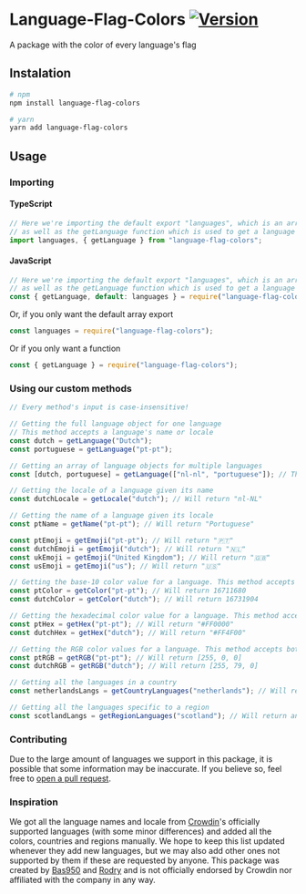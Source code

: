 # Language-Flag-Colors [![Version](https://img.shields.io/npm/v/language-flag-colors.svg?maxAge=3600)](https://www.npmjs.com/package/language-flag-colors)

A package with the color of every language's flag

## Instalation

```bash
# npm
npm install language-flag-colors

# yarn
yarn add language-flag-colors
```

## Usage

### Importing

#### TypeScript

```ts
// Here we're importing the default export "languages", which is an array with all the language objects
// as well as the getLanguage function which is used to get a language object or an array of language objects
import languages, { getLanguage } from "language-flag-colors";
```

#### JavaScript

```js
// Here we're importing the default export "languages", which is an array with all the language objects
// as well as the getLanguage function which is used to get a language object or an array of language objects
const { getLanguage, default: languages } = require("language-flag-colors");
```

Or, if you only want the default array export

```js
const languages = require("language-flag-colors");
```

Or if you only want a function

```js
const { getLanguage } = require("language-flag-colors");
```

### Using our custom methods

```js
// Every method's input is case-insensitive!

// Getting the full language object for one language
// This method accepts a language's name or locale
const dutch = getLanguage("Dutch");
const portuguese = getLanguage("pt-pt");

// Getting an array of language objects for multiple languages
const [dutch, portuguese] = getLanguage(["nl-nl", "portuguese"]); // This will return an array with the language objects corresponding to Dutch and Portuguese

// Getting the locale of a language given its name
const dutchLocale = getLocale("dutch"); // Will return "nl-NL"

// Getting the name of a language given its locale
const ptName = getName("pt-pt"); // Will return "Portuguese"

const ptEmoji = getEmoji("pt-pt"); // Will return "🇵🇹"
const dutchEmoji = getEmoji("dutch"); // Will return "🇳🇱"
const ukEmoji = getEmoji("United Kingdom"); // Will return "🇬🇧"
const usEmoji = getEmoji("us"); // Will return "🇺🇸"

// Getting the base-10 color value for a language. This method accepts both locales and names
const ptColor = getColor("pt-pt"); // Will return 16711680
const dutchColor = getColor("dutch"); // Will return 16731904

// Getting the hexadecimal color value for a language. This method accepts both locales and names
const ptHex = getHex("pt-pt"); // Will return "#FF0000"
const dutchHex = getHex("dutch"); // Will return "#FF4F00"

// Getting the RGB color values for a language. This method accepts both locales and names
const ptRGB = getRGB("pt-pt"); // Will return [255, 0, 0]
const dutchRGB = getRGB("dutch"); // Will return [255, 79, 0]

// Getting all the languages in a country
const netherlandsLangs = getCountryLanguages("netherlands"); // Will return an array with the language objects for Dutch, Frisian, Limburgish and Zeelandic

// Getting all the languages specific to a region
const scotlandLangs = getRegionLanguages("scotland"); // Will return an array with the language objects for Scots and Scottish Gaelic
```

### Contributing

Due to the large amount of languages we support in this package, it is possible that some information may be inaccurate. If you believe so, feel free to [open a pull request](https://github.com/Bas950/Language-Flag-Colors/compare).

### Inspiration

We got all the language names and locale from [Crowdin](https://crowdin.com)'s officially supported languages (with some minor differences) and added all the colors, countries and regions manually. We hope to keep this list updated whenever they add new languages, but we may also add other ones not supported by them if these are requested by anyone. This package was created by [Bas950](https://github.com/Bas950) and [Rodry](https://github.com/ImRodry) and is not officially endorsed by Crowdin nor affiliated with the company in any way.
